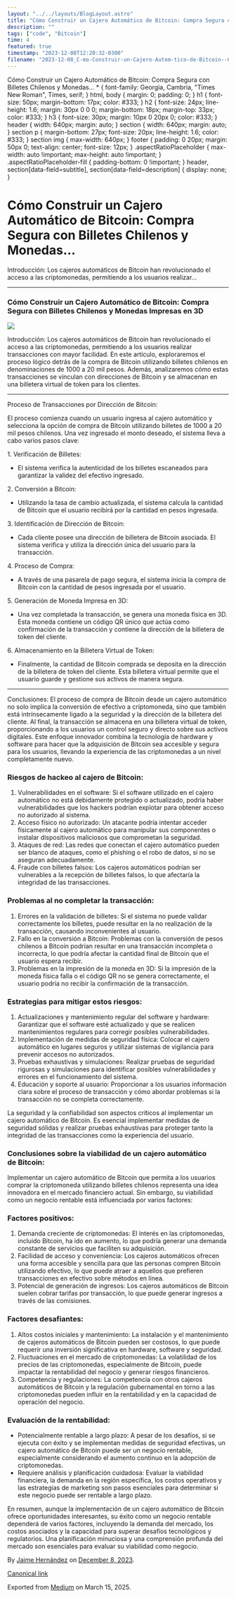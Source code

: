 ```yaml
---
layout: "../../layouts/BlogLayout.astro"
title: "Cómo Construir un Cajero Automático de Bitcoin: Compra Segura con Billetes Chilenos y Monedas"
description: ""
tags: ["code", "Bitcoin"]
time: 4
featured: true
timestamp: "2023-12-08T12:20:32-0300"
filename: "2023-12-08_C-mo-Construir-un-Cajero-Autom-tico-de-Bitcoin--Compra-Segura-con-Billetes-Chilenos-y-Monedas--171d88ee72d7"
---
```


Cómo Construir un Cajero Automático de Bitcoin: Compra Segura con Billetes Chilenos y Monedas… \* { font-family: Georgia, Cambria, "Times New Roman", Times, serif; } html, body { margin: 0; padding: 0; } h1 { font-size: 50px; margin-bottom: 17px; color: #333; } h2 { font-size: 24px; line-height: 1.6; margin: 30px 0 0 0; margin-bottom: 18px; margin-top: 33px; color: #333; } h3 { font-size: 30px; margin: 10px 0 20px 0; color: #333; } header { width: 640px; margin: auto; } section { width: 640px; margin: auto; } section p { margin-bottom: 27px; font-size: 20px; line-height: 1.6; color: #333; } section img { max-width: 640px; } footer { padding: 0 20px; margin: 50px 0; text-align: center; font-size: 12px; } .aspectRatioPlaceholder { max-width: auto !important; max-height: auto !important; } .aspectRatioPlaceholder-fill { padding-bottom: 0 !important; } header, section\[data-field=subtitle\], section\[data-field=description\] { display: none; }

Cómo Construir un Cajero Automático de Bitcoin: Compra Segura con Billetes Chilenos y Monedas…
==============================================================================================

Introducción: Los cajeros automáticos de Bitcoin han revolucionado el acceso a las criptomonedas, permitiendo a los usuarios realizar…

* * *

### Cómo Construir un Cajero Automático de Bitcoin: Compra Segura con Billetes Chilenos y Monedas Impresas en 3D

![](https://cdn-images-1.medium.com/max/800/0*BBWisT2Zz9_4zHMB.jpg)

Introducción: Los cajeros automáticos de Bitcoin han revolucionado el acceso a las criptomonedas, permitiendo a los usuarios realizar transacciones con mayor facilidad. En este artículo, exploraremos el proceso lógico detrás de la compra de Bitcoin utilizando billetes chilenos en denominaciones de 1000 a 20 mil pesos. Además, analizaremos cómo estas transacciones se vinculan con direcciones de Bitcoin y se almacenan en una billetera virtual de token para los clientes.

* * *

Proceso de Transacciones por Dirección de Bitcoin:

El proceso comienza cuando un usuario ingresa al cajero automático y selecciona la opción de compra de Bitcoin utilizando billetes de 1000 a 20 mil pesos chilenos. Una vez ingresado el monto deseado, el sistema lleva a cabo varios pasos clave:

1\. Verificación de Billetes:

*   El sistema verifica la autenticidad de los billetes escaneados para garantizar la validez del efectivo ingresado.

2\. Conversión a Bitcoin:

*   Utilizando la tasa de cambio actualizada, el sistema calcula la cantidad de Bitcoin que el usuario recibirá por la cantidad en pesos ingresada.

3\. Identificación de Dirección de Bitcoin:

*   Cada cliente posee una dirección de billetera de Bitcoin asociada. El sistema verifica y utiliza la dirección única del usuario para la transacción.

4\. Proceso de Compra:

*   A través de una pasarela de pago segura, el sistema inicia la compra de Bitcoin con la cantidad de pesos ingresada por el usuario.

5\. Generación de Moneda Impresa en 3D:

*   Una vez completada la transacción, se genera una moneda física en 3D. Esta moneda contiene un código QR único que actúa como confirmación de la transacción y contiene la dirección de la billetera de token del cliente.

6\. Almacenamiento en la Billetera Virtual de Token:

*   Finalmente, la cantidad de Bitcoin comprada se deposita en la dirección de la billetera de token del cliente. Esta billetera virtual permite que el usuario guarde y gestione sus activos de manera segura.

* * *

Conclusiones: El proceso de compra de Bitcoin desde un cajero automático no solo implica la conversión de efectivo a criptomoneda, sino que también está intrínsecamente ligado a la seguridad y la dirección de la billetera del cliente. Al final, la transacción se almacena en una billetera virtual de token, proporcionando a los usuarios un control seguro y directo sobre sus activos digitales. Este enfoque innovador combina la tecnología de hardware y software para hacer que la adquisición de Bitcoin sea accesible y segura para los usuarios, llevando la experiencia de las criptomonedas a un nivel completamente nuevo.

### Riesgos de hackeo al cajero de Bitcoin:

1.  Vulnerabilidades en el software: Si el software utilizado en el cajero automático no está debidamente protegido o actualizado, podría haber vulnerabilidades que los hackers podrían explotar para obtener acceso no autorizado al sistema.
2.  Acceso físico no autorizado: Un atacante podría intentar acceder físicamente al cajero automático para manipular sus componentes o instalar dispositivos maliciosos que comprometan la seguridad.
3.  Ataques de red: Las redes que conectan el cajero automático pueden ser blanco de ataques, como el phishing o el robo de datos, si no se aseguran adecuadamente.
4.  Fraude con billetes falsos: Los cajeros automáticos podrían ser vulnerables a la recepción de billetes falsos, lo que afectaría la integridad de las transacciones.

### Problemas al no completar la transacción:

1.  Errores en la validación de billetes: Si el sistema no puede validar correctamente los billetes, puede resultar en la no realización de la transacción, causando inconvenientes al usuario.
2.  Fallo en la conversión a Bitcoin: Problemas con la conversión de pesos chilenos a Bitcoin podrían resultar en una transacción incompleta o incorrecta, lo que podría afectar la cantidad final de Bitcoin que el usuario espera recibir.
3.  Problemas en la impresión de la moneda en 3D: Si la impresión de la moneda física falla o el código QR no se genera correctamente, el usuario podría no recibir la confirmación de la transacción.

### Estrategias para mitigar estos riesgos:

1.  Actualizaciones y mantenimiento regular del software y hardware: Garantizar que el software esté actualizado y que se realicen mantenimientos regulares para corregir posibles vulnerabilidades.
2.  Implementación de medidas de seguridad física: Colocar el cajero automático en lugares seguros y utilizar sistemas de vigilancia para prevenir accesos no autorizados.
3.  Pruebas exhaustivas y simulaciones: Realizar pruebas de seguridad rigurosas y simulaciones para identificar posibles vulnerabilidades y errores en el funcionamiento del sistema.
4.  Educación y soporte al usuario: Proporcionar a los usuarios información clara sobre el proceso de transacción y cómo abordar problemas si la transacción no se completa correctamente.

La seguridad y la confiabilidad son aspectos críticos al implementar un cajero automático de Bitcoin. Es esencial implementar medidas de seguridad sólidas y realizar pruebas exhaustivas para proteger tanto la integridad de las transacciones como la experiencia del usuario.

### Conclusiones sobre la viabilidad de un cajero automático de Bitcoin:

Implementar un cajero automático de Bitcoin que permita a los usuarios comprar la criptomoneda utilizando billetes chilenos representa una idea innovadora en el mercado financiero actual. Sin embargo, su viabilidad como un negocio rentable está influenciada por varios factores:

### Factores positivos:

1.  Demanda creciente de criptomonedas: El interés en las criptomonedas, incluido Bitcoin, ha ido en aumento, lo que podría generar una demanda constante de servicios que faciliten su adquisición.
2.  Facilidad de acceso y conveniencia: Los cajeros automáticos ofrecen una forma accesible y sencilla para que las personas compren Bitcoin utilizando efectivo, lo que puede atraer a aquellos que prefieren transacciones en efectivo sobre métodos en línea.
3.  Potencial de generación de ingresos: Los cajeros automáticos de Bitcoin suelen cobrar tarifas por transacción, lo que puede generar ingresos a través de las comisiones.

### Factores desafiantes:

1.  Altos costos iniciales y mantenimiento: La instalación y el mantenimiento de cajeros automáticos de Bitcoin pueden ser costosos, lo que puede requerir una inversión significativa en hardware, software y seguridad.
2.  Fluctuaciones en el mercado de criptomonedas: La volatilidad de los precios de las criptomonedas, especialmente de Bitcoin, puede impactar la rentabilidad del negocio y generar riesgos financieros.
3.  Competencia y regulaciones: La competencia con otros cajeros automáticos de Bitcoin y la regulación gubernamental en torno a las criptomonedas pueden influir en la rentabilidad y en la capacidad de operación del negocio.

### Evaluación de la rentabilidad:

*   Potencialmente rentable a largo plazo: A pesar de los desafíos, si se ejecuta con éxito y se implementan medidas de seguridad efectivas, un cajero automático de Bitcoin puede ser un negocio rentable, especialmente considerando el aumento continuo en la adopción de criptomonedas.
*   Requiere análisis y planificación cuidadosa: Evaluar la viabilidad financiera, la demanda en la región específica, los costos operativos y las estrategias de marketing son pasos esenciales para determinar si este negocio puede ser rentable a largo plazo.

En resumen, aunque la implementación de un cajero automático de Bitcoin ofrece oportunidades interesantes, su éxito como un negocio rentable dependerá de varios factores, incluyendo la demanda del mercado, los costos asociados y la capacidad para superar desafíos tecnológicos y regulatorios. Una planificación minuciosa y una comprensión profunda del mercado son esenciales para evaluar su viabilidad como negocio.

By [Jaime Hernández](https://medium.com/@devjaime) on [December 8, 2023](https://medium.com/p/171d88ee72d7).

[Canonical link](https://medium.com/@devjaime/c%C3%B3mo-construir-un-cajero-autom%C3%A1tico-de-bitcoin-compra-segura-con-billetes-chilenos-y-monedas-171d88ee72d7)

Exported from [Medium](https://medium.com) on March 15, 2025.